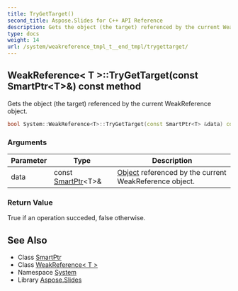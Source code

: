```yaml
---
title: TryGetTarget()
second_title: Aspose.Slides for C++ API Reference
description: Gets the object (the target) referenced by the current WeakReference object.
type: docs
weight: 14
url: /system/weakreference_tmpl_t__end_tmpl/trygettarget/
---
```

## WeakReference< T >::TryGetTarget(const SmartPtr\<T\>\&) const method


Gets the object (the target) referenced by the current WeakReference object.

```cpp
bool System::WeakReference<T>::TryGetTarget(const SmartPtr<T> &data) const
```


### Arguments

| Parameter | Type | Description |
| --- | --- | --- |
| data | const [SmartPtr](../../smartptr/)\<T\>\& | [Object](../../object/) referenced by the current WeakReference object. |

### Return Value

True if an operation succeded, false otherwise.

## See Also

* Class [SmartPtr](../../smartptr/)
* Class [WeakReference< T >](../)
* Namespace [System](../../)
* Library [Aspose.Slides](../../../)